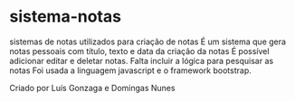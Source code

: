 # sistema-notas
sistemas de notas utilizados para criação de notas
É um sistema que gera notas pessoais com título, texto e data da criação da notas
É possível adicionar editar e deletar notas. Falta incluir a lógica para pesquisar as notas
Foi usada a linguagem javascript e o framework bootstrap.

Criado por 
Luís Gonzaga e Domingas Nunes

